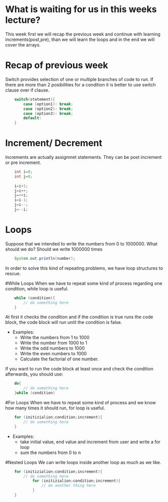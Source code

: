 # What is waiting for us in this weeks lecture?
This week first we will recap the previous week and continue with learning increments(post,pre), than we will learn the loops and in the end we will cover the arrays.

# Recap of previous week
Switch provides selection of one or multiple branches of code to run. 
If there are more than 2 posibilities for a condition it is better to use switch clause over if clause.
```Java
	switch(statement){
		case (option1): break;
		case (option2): break;
		case (option3): break;
		default:
	}
```
	
# Increment/ Decrement
Increments are actually assignmet statements. They can be post increment or pre increment.
```Java
	int i=0;
	int j=0;
	
	i=i+1;
	j=i++;
	j=++i;
	i=i-1;
	j=i--;
	j=--i;
```
# Loops
Suppose that we intended to write the numbers from 0 to 1000000. What should we do?
Should we write 1000000 times 
```Java
	System.out.println(number);
```
In order to solve this kind of repeating problems, we have loop structures to rescue.

#While Loops
When we have to repeat some kind of process regarding one condition, while loop is useful.

```Java
	while (condition){
		// do something here
	}
```
At first it checks the condition and if the condition is true runs the code block, 
the code block will run until the condition is false.
 - Examples:
	- Write the numbers from 1 to 1000
	- Write the number from 1000 to 1 
	- Write the odd numbers to 1000
	- Write the even numbers to 1000
	- Calculate the factorial of one number.

If you want to run the code block at least once and check the condition afterwards, you should use:

```Java
	do{
		// do something here
	}while (condition)
```	
#For Loops
When we have to repeat some kind of process and we know how many times it should run, for loop is useful.
```Java
	for (initizialion;condition;increment){
		// do something here
	}
```
 - Examples:
	- take initial value, end value and increment from user and write a for loop 
	-  sum the numbers from  0 to n

#Nested Loops
We can write loops inside another loop as much as we like.

```Java
	for (initizialion;condition;increment){
		// do something here
			for (initizialion;condition;increment){
				// do another thing here
			}
	}
```
  
	
